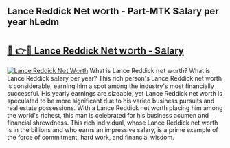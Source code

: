 ## Lance Reddick N𝚎t w𝚘rth - Part-MTK S𝚊lary per year hLedm

# <h2><a href="http://gc0fk7.nevu.top/?p=Lance+Reddick">🔗 👉🔴 Lance Reddick N𝚎t w𝚘rth - S𝚊lary</a></h2>

[![Lance Reddick N𝚎t W𝚘rth](https://i.imgur.com/Oavwk0R.jpeg)](http://gc0fk7.nevu.top/?p=Lance+Reddick)
What is Lance Reddick n𝚎t w𝚘rth? What is Lance Reddick s𝚊lary per year?
This rich person's Lance Reddick net worth is considerable, earning him a spot among the industry's most financially successful. His yearly earnings are sizeable, yet Lance Reddick net worth is speculated to be more significant due to his varied business pursuits and real estate possessions. With a Lance Reddick net worth placing him among the world's richest, this man is celebrated for his business acumen and financial shrewdness. This rich individual, whose Lance Reddick net worth is in the billions and who earns an impressive salary, is a prime example of the force of commitment, hard work, and financial wisdom.
